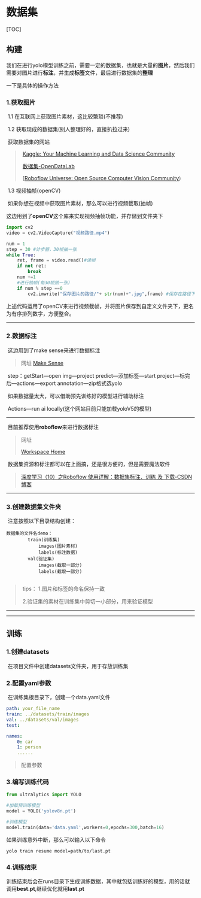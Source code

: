 # 数据集

[TOC]

## 构建

我们在进行yolo模型训练之前，需要一定的数据集，也就是大量的**图片**，然后我们需要对图片进行**标注**，并生成**标签**文件，最后进行数据集的**整理**

一下是具体的操作方法

### 1.获取图片

​	1.1 在互联网上获取图片素材，这比较繁琐(不推荐)

​	1.2 获取现成的数据集(别人整理好的，直接扒拉过来)

​		获取数据集的网站

> ​		[Kaggle: Your Machine Learning and Data Science Community](https://www.kaggle.com/datasets)
>
> ​		[数据集-OpenDataLab](https://opendatalab.com/)
>
> ​		[[Roboflow Universe: Open Source Computer Vision Community](https://universe.roboflow.com/))

​	1.3 视频抽帧(openCV)

​		如果你想在视频中获取图片素材，那么可以进行视频截取(抽帧)

​		这边用到了**openCV**这个库来实现视频抽帧功能，并存储到文件夹下

```python
import cv2
video = cv2.VideoCapture("视频路径.mp4")

num = 1
step = 30 #计步器，30帧抽一张
while True:
    ret, frame = video.read()#读帧
    if not ret:
        break
    num +=1
    #进行抽帧(每30帧抽一张)
    if num % step ==0
    	cv2.imwrite("保存图片的路径/"+ str(num)+".jpg",frame) #保存在路径下，更名为遍历的num数字，后缀jpg
```

上述代码运用了openCV来进行视频截帧，并将图片保存到自定义文件夹下，更名为有序排列数字，方便整合。

---

### 2.数据标注

​	这边用到了make sense来进行数据标注

> 网址	[Make Sense](https://www.makesense.ai/)

​	step：getStart—open img—project predict—添加标签—start project—标完后—actions—export annotation—zip格式选yolo

​	如果数据量太大，可以借助预先训练好的模型进行辅助标注

​	Actions—run ai locally(这个网站目前只能加载yoloV5的模型)

---

​	目前推荐使用**roboflow**来进行数据标注

> 网址 
>
> [Workspace Home](https://app.roboflow.com/coffeelake-mwec6)

​	数据集资源和标注都可以在上面搞，还是很方便的，但是需要魔法软件

> [深度学习（10）之Roboflow 使用详解：数据集标注、训练 及 下载-CSDN博客](https://blog.csdn.net/yohnyang/article/details/131353572)

---

### 3.创建数据集文件夹

​	注意按照以下目录结构创建：

```
数据集的文件名demo：
        train(训练集)
            images(图片素材)
            labels(标注数据)
        val(验证集)
            images(截取一部分)
            labels(截取一部分)
		
```

> ​	tips：      1.图片和标签的命名保持一致
>
> ​			2.验证集的素材在训练集中剪切一小部分，用来验证模型

---

---

## 训练

[参考文档]: https://blog.csdn.net/weixin_44765053/article/details/140373295?ops_request_misc=&amp;request_id=&amp;biz_id=102&amp;utm_term=yolov8%E8%AE%AD%E7%BB%83%E6%A8%A1%E5%9E%8B&amp;utm_medium=distribute.pc_search_result.none-task-blog-2~all~sobaiduweb~default-0-140373295.142^v100^pc_search_result_base1&amp;spm=1018.2226.3001.4187

### 1.创建datasets

​	在项目文件中创建datasets文件夹，用于存放训练集

### 2.配置yaml参数

​	在训练集根目录下，创建一个data.yaml文件

```yaml
path: your_file_name
train: ../datasets/train/images
val: ../datasets/val/images
test: 

names:
	0: car
	1: person
	......
```

>  配置参数

### 3.编写训练代码

```python
from ultralytics import YOLO

#加载预训练模型
model = YOLO('yolov8n.pt')

#训练模型
model.train(data='data.yaml',workers=0,epochs=300,batch=16)
```

如果训练意外中断，那么可以输入以下命令

`yolo train resume model=path/to/last.pt`



### 4.训练结束

​	训练结束后会在runs目录下生成训练数据，其中就包括训练好的模型，用的话就调用**best.pt**,继续优化就用**last.pt**

